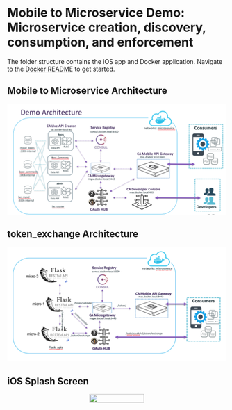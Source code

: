 # Mobile to Microservice Demo: Microservice creation, discovery, consumption, and enforcement 

The folder structure contains the iOS app and Docker application. Navigate to the [Docker README](docker) to get started.

## Mobile to Microservice Architecture
![Mobile to Microservice Architecture](images/microservices_architecture.png)

## token_exchange Architecture
![token_exchange Architecture](images/token_exchange.png)

## iOS Splash Screen
<p align="center">
  <img src="images/ios_splash_screen.gif" height="50%" width="50%">
</p>
